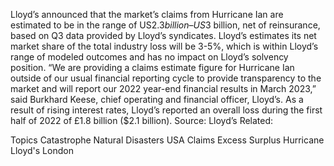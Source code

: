 Lloyd’s announced that the market’s claims from Hurricane Ian are estimated to be in the range of US$2.3 billion – US$3 billion, net of reinsurance, based on Q3 data provided by Lloyd’s syndicates.
Lloyd’s estimates its net market share of the total industry loss will be 3-5%, which is within Lloyd’s range of modeled outcomes and has no impact on Lloyd’s solvency position.
“We are providing a claims estimate figure for Hurricane Ian outside of our usual financial reporting cycle to provide transparency to the market and will report our 2022 year-end financial results in March 2023,” said Burkhard Keese, chief operating and financial officer, Lloyd’s.
As a result of rising interest rates, Lloyd’s reported an overall loss during the first half of 2022 of £1.8 billion ($2.1 billion).
Source: Lloyd’s
Related:

Topics
Catastrophe
Natural Disasters
USA
Claims
Excess Surplus
Hurricane
Lloyd's
London
